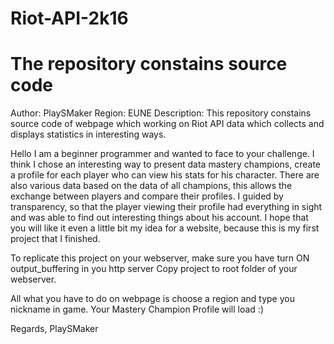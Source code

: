 # Riot-API-2k16
The repository constains source code
====================================

Author: PlaySMaker
Region: EUNE
Description: This repository constains source code of webpage which working on Riot API data which collects and displays statistics in interesting ways.

Hello I am a beginner programmer and wanted to face to your challenge. I think I chose an interesting way to present data mastery champions, create a profile for each player who can view his stats for his character. There are also various data based on the data of all champions, this allows the exchange between players and compare their profiles. I guided by transparency, so that the player viewing their profile had everything in sight and was able to find out interesting things about his account. 
I hope that you will like it even a little bit my idea for a website, because this is my first project that I finished. 

To replicate this project on your webserver, make sure you have turn ON output_buffering in you http server
Copy project to root folder of your webserver.

All what you have to do on webpage is choose a region and type you nickname in game.
Your Mastery Champion Profile will load :)

Regards,
PlaySMaker

